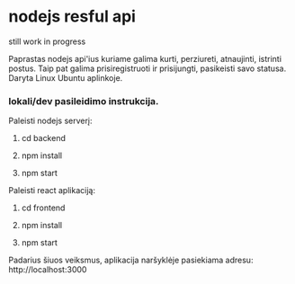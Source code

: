 # nodejs resful api

still work in progress

Paprastas nodejs api'ius kuriame galima kurti, perziureti, atnaujinti, istrinti postus.
Taip pat galima prisiregistruoti ir prisijungti, pasikeisti savo statusa.
Daryta Linux Ubuntu aplinkoje.

### lokali/dev pasileidimo instrukcija. 

Paleisti nodejs serverį:

1. cd backend 

2. npm install

3. npm start


Paleisti react aplikaciją:

1. cd frontend

2. npm install

3. npm start


Padarius šiuos veiksmus, aplikacija naršyklėje pasiekiama adresu: http://localhost:3000
